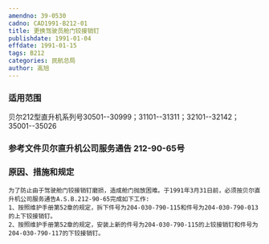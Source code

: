 ```yaml
---
amendno: 39-0530
cadno: CAD1991-B212-01
title: 更换驾驶员舱门铰接销钉
publishdate: 1991-01-04
effdate: 1991-01-15
tags: B212
categories: 民航总局
author: 高旭
---
```


### 适用范围 
贝尔212型直升机系列号30501--30999；31101--31311；32101--32142；35001--35026

### 参考文件贝尔直升机公司服务通告 212-90-65号

### 原因、措施和规定 
    为了防止由于驾驶舱门铰接销钉磨损，造成舱门抛放困难。于1991年3月31日前，必须按贝尔直升机公司服务通告A.S.B.212-90-65完成如下工作: 
    1、按照维护手册第52章的规定，拆下件号为204-030-790-115和件号为204-030-790-013的上下铰接销钉。 
    2、按照维护手册第52章的规定，安装上新的件号为204-030-790-115的上铰接销钉和件号为204-030-790-117的下铰接销钉。
